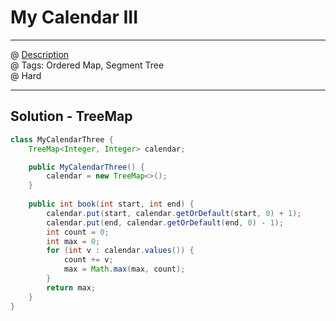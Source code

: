 # My Calendar III
------------------
@ [Description](https://leetcode.com/problems/my-calendar-iii/)  
@ Tags: Ordered Map, Segment Tree     
@ Hard

------------------
## Solution - TreeMap
```java
class MyCalendarThree {
    TreeMap<Integer, Integer> calendar;

    public MyCalendarThree() {
        calendar = new TreeMap<>();
    }
    
    public int book(int start, int end) {
        calendar.put(start, calendar.getOrDefault(start, 0) + 1);
        calendar.put(end, calendar.getOrDefault(end, 0) - 1);
        int count = 0;
        int max = 0;
        for (int v : calendar.values()) {
            count += v;
            max = Math.max(max, count);
        }
        return max;
    }
}
```
